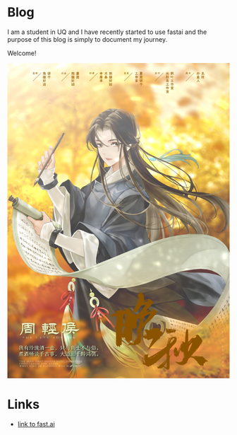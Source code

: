 
# Blog
I am a student in UQ and I have recently started to use fastai and the purpose of this blog is simply to document my journey.

Welcome!

![Profile](images/zhou.jpg)

# Links
* [link to fast.ai](https://www.fast.ai)
